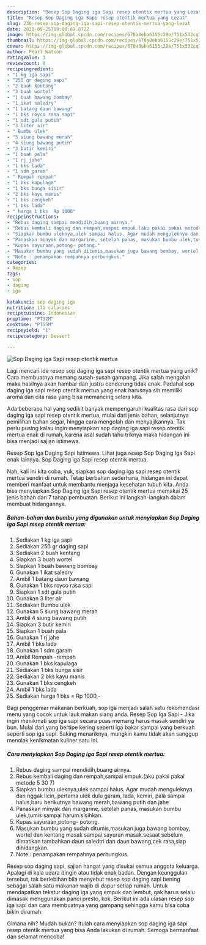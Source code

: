 ```yaml
---
description: "Resep Sop Daging iga Sapi resep otentik mertua yang Lezat"
title: "Resep Sop Daging iga Sapi resep otentik mertua yang Lezat"
slug: 236-resep-sop-daging-iga-sapi-resep-otentik-mertua-yang-lezat
date: 2020-09-25T19:00:09.872Z
image: https://img-global.cpcdn.com/recipes/670a8eba6155c29e/751x532cq70/sop-daging-iga-sapi-resep-otentik-mertua-foto-resep-utama.jpg
thumbnail: https://img-global.cpcdn.com/recipes/670a8eba6155c29e/751x532cq70/sop-daging-iga-sapi-resep-otentik-mertua-foto-resep-utama.jpg
cover: https://img-global.cpcdn.com/recipes/670a8eba6155c29e/751x532cq70/sop-daging-iga-sapi-resep-otentik-mertua-foto-resep-utama.jpg
author: Pearl Watson
ratingvalue: 3
reviewcount: 8
recipeingredient:
- "1 kg iga sapi"
- "250 gr daging sapi"
- "2 buah kentang"
- "3 buah wortel"
- "1 buah bawang bombay"
- "1 ikat saledry"
- "1 batang daun bawang"
- "1 bks royco rasa sapi"
- "1 sdt gula putih"
- "3 liter air"
- " Bumbu ulek"
- "5 siung bawang merah"
- "4 siung bawang putih"
- "3 butir kemiri"
- "1 buah pala"
- "1 rj jahe"
- "1 bks lada"
- "1 sdm garam"
- " Rempah rempah"
- "1 bks kapulaga"
- "1 bks bunga sisir"
- "2 bks kayu manis"
- "1 bks cengkeh"
- "1 bks lada"
- " harga 1 bks  Rp 1000"
recipeinstructions:
- "Rebus daging sampai mendidih,buang airnya."
- "Rebus kembali daging dan rempah,sampai empuk.(aku pakai pakai metode 5 30 7)"
- "Siapkan bumbu uleknya,ulek sampai halus. Agar mudah menguleknya dan nggak licin, pertama ulek dulu garam, lada, kemiri, pala sampai halus,baru berikutnya bawang merah,bawang putih dan jahe"
- "Panaskan minyak dan margarine, setelah panas, masukan bumbu ulek,tumis sampai harum.sisihkan."
- "Kupas sayuraan,potong- potong."
- "Masukan bumbu yang sudah ditumis,masukan juga bawang bombay, wortel dan kentang masak sampai sayuran masak.sesaat sebelum dimatikan tambahkan daun saledtri dan daun bawang,cek rasa,siap dihidangkan."
- "Note : penampakan rempahnya perbungkus."
categories:
- Resep
tags:
- sop
- daging
- iga

katakunci: sop daging iga 
nutrition: 171 calories
recipecuisine: Indonesian
preptime: "PT32M"
cooktime: "PT55M"
recipeyield: "1"
recipecategory: Dessert

---
```



![Sop Daging iga Sapi resep otentik mertua](https://img-global.cpcdn.com/recipes/670a8eba6155c29e/751x532cq70/sop-daging-iga-sapi-resep-otentik-mertua-foto-resep-utama.jpg)

Lagi mencari ide resep sop daging iga sapi resep otentik mertua yang unik? Cara membuatnya memang susah-susah gampang. Jika salah mengolah maka hasilnya akan hambar dan justru cenderung tidak enak. Padahal sop daging iga sapi resep otentik mertua yang enak harusnya sih memiliki aroma dan cita rasa yang bisa memancing selera kita.

Ada beberapa hal yang sedikit banyak mempengaruhi kualitas rasa dari sop daging iga sapi resep otentik mertua, mulai dari jenis bahan, selanjutnya pemilihan bahan segar, hingga cara mengolah dan menyajikannya. Tak perlu pusing kalau ingin menyiapkan sop daging iga sapi resep otentik mertua enak di rumah, karena asal sudah tahu triknya maka hidangan ini bisa menjadi sajian istimewa.

Resep Sop Iga Daging Sapi Istimewa. Lihat juga resep Sop Daging Iga Sapi enak lainnya. Sop Daging iga Sapi resep otentik mertua.


Nah, kali ini kita coba, yuk, siapkan sop daging iga sapi resep otentik mertua sendiri di rumah. Tetap berbahan sederhana, hidangan ini dapat memberi manfaat untuk membantu menjaga kesehatan tubuh kita. Anda bisa menyiapkan Sop Daging iga Sapi resep otentik mertua memakai 25 jenis bahan dan 7 tahap pembuatan. Berikut ini langkah-langkah dalam membuat hidangannya.

<!--inarticleads1-->

##### Bahan-bahan dan bumbu yang digunakan untuk menyiapkan Sop Daging iga Sapi resep otentik mertua:

1. Sediakan 1 kg iga sapi
1. Sediakan 250 gr daging sapi
1. Sediakan 2 buah kentang
1. Siapkan 3 buah wortel
1. Siapkan 1 buah bawang bombay
1. Gunakan 1 ikat saledry
1. Ambil 1 batang daun bawang
1. Gunakan 1 bks royco rasa sapi
1. Siapkan 1 sdt gula putih
1. Gunakan 3 liter air
1. Sediakan  Bumbu ulek
1. Gunakan 5 siung bawang merah
1. Ambil 4 siung bawang putih
1. Siapkan 3 butir kemiri
1. Siapkan 1 buah pala
1. Gunakan 1 rj jahe
1. Ambil 1 bks lada
1. Gunakan 1 sdm garam
1. Ambil  Rempah -rempah
1. Gunakan 1 bks kapulaga
1. Sediakan 1 bks bunga sisir
1. Sediakan 2 bks kayu manis
1. Gunakan 1 bks cengkeh
1. Ambil 1 bks lada
1. Sediakan  harga 1 bks = Rp 1000,-


Bagi penggemar makanan berkuah, sop iga menjadi salah satu rekomendasi menu yang cocok untuk lauk makan siang anda. Resep Sop Iga Sapi - Jika ingin menikmati sop iga sapi secara puas memang harus masak sendiri ya bun. Mulai dari yang bertipe kering seperti iga bakar sampai yang berkuah seperti sop iga sapi. Saking menariknya, mungkin kamu tidak akan sanggup menolak kenikmatan kuliner satu ini. 

<!--inarticleads2-->

##### Cara menyiapkan Sop Daging iga Sapi resep otentik mertua:

1. Rebus daging sampai mendidih,buang airnya.
1. Rebus kembali daging dan rempah,sampai empuk.(aku pakai pakai metode 5 30 7)
1. Siapkan bumbu uleknya,ulek sampai halus. Agar mudah menguleknya dan nggak licin, pertama ulek dulu garam, lada, kemiri, pala sampai halus,baru berikutnya bawang merah,bawang putih dan jahe
1. Panaskan minyak dan margarine, setelah panas, masukan bumbu ulek,tumis sampai harum.sisihkan.
1. Kupas sayuraan,potong- potong.
1. Masukan bumbu yang sudah ditumis,masukan juga bawang bombay, wortel dan kentang masak sampai sayuran masak.sesaat sebelum dimatikan tambahkan daun saledtri dan daun bawang,cek rasa,siap dihidangkan.
1. Note : penampakan rempahnya perbungkus.


Resep sop daging sapi, sajian hangat yang disukai semua anggota keluarga. Apalagi di kala udara dingin atau tidak enak badan. Dengan keunggulan tersebut, tak berlebihan bila menyebut resep sop daging sapi bening sebagai salah satu makanan wajib di dapur setiap rumah. Untuk mendapatkan tekstur daging iga yang empuk dan lembut, gak harus selalu dimasak menggunakan panci presto, kok. Berikut ini ada ulasan resep sop iga sapi dan cara membuatnya yang gampang sehingga kamu bisa coba bikin dirumah. 

Gimana nih? Mudah bukan? Itulah cara menyiapkan sop daging iga sapi resep otentik mertua yang bisa Anda lakukan di rumah. Semoga bermanfaat dan selamat mencoba!
